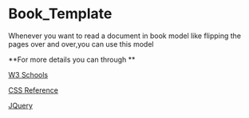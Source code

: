# Book_Template
Whenever you want to read a document in book model like flipping the pages over and over,you can use this model

**For more details you can through ** 

[W3 Schools](http://www.w3schools.com/w3css/default.asp)

[CSS Reference](http://tympanus.net/codrops/css_reference/)

[JQuery](http://www.w3schools.com/jquery/)
